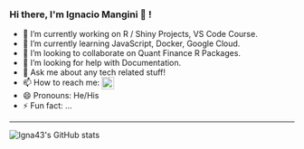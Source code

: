 ### Hi there, I'm Ignacio Mangini 👋 ! 

- 🔭 I’m currently working on R / Shiny Projects, VS Code Course.
- 🌱 I’m currently learning JavaScript, Docker, Google Cloud.
- 👯 I’m looking to collaborate on Quant Finance R Packages.   
- 🤔 I’m looking for help with Documentation.
- 💬 Ask me about any tech related stuff!
- 📫 How to reach me: [<img align="center" alt="codeSTACKr | LinkedIn" width="22px" src="https://cdn.jsdelivr.net/npm/simple-icons@v3/icons/linkedin.svg" />][linkedin]
- 😄 Pronouns: He/His
- ⚡ Fun fact: ...

---

![Igna43's GitHub stats](https://github-readme-stats.vercel.app/api?username=Igna43&show_icons=true&theme=prussian&hide_border=true&count_private=true)






[linkedin]: https://linkedin.com/in/codeSTACKr
